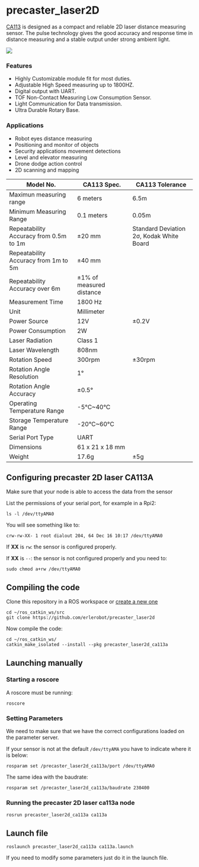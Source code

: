 # precaster_laser2D

[CA113](https://www.precaster.com.tw/predustrial/ca113/) is designed as a compact and reliable 2D laser distance measuring sensor. The pulse technology gives the good accuracy and response time in distance measuring and a stable output under strong ambient light.

![](https://www.precaster.com.tw/predustrial/wp-content/uploads/2016/08/CA113_img4.png)

### Features

 - Highly Customizable module fit for most duties.
 - Adjustable High Speed measuring up to 1800HZ.
 - Digital output with UART.
 - TOF Non-Contact Measuring Low Consumption Sensor.
 - Light Communication for Data transmission.
 - Ultra Durable Rotary Base.

### Applications

 - Robot eyes distance measuring
 - Positioning and monitor of objects
 - Security applications movement detections
 - Level and elevator measuring
 - Drone dodge action control
 - 2D scanning and mapping

| Model No. | CA113 Spec. | CA113 Tolerance|
| --- | --- | --- |
| Maximun measuring range| 6 meters | 6.5m |
| Minimum Measuring Range|  0.1 meters | 0.05m|
|  Repeatability Accuracy from 0.5m to 1m |  ±20 mm|  Standard Deviation 2σ, Kodak White Board|
| Repeatability Accuracy from 1m to 5m | ±40 mm|
| Repeatability Accuracy over 6m	 | ±1% of measured distance | |
| Measurement Time | 1800 Hz| |
| Unit		| Millimeter| |
| Power Source		| 12V|  ±0.2V|
| Power Consumption		| 2W | |
| Laser Radiation		| Class 1| |
| Laser Wavelength		| 808nm| |
| Rotation Speed		| 300rpm| ±30rpm|
| Rotation Angle Resolution		| 1°| |
| Rotation Angle Accuracy		| ±0.5° | |
| Operating Temperature Range		| -5°C~40°C| |
| Storage Temperature Range		| -20°C~60°C| |
| Serial Port Type		| UART| | |
| Dimensions		| 61 x 21 x 18 mm| |
| Weight		| 17.6g| ±5g | |


## Configuring precaster 2D laser CA113A

Make sure that your node is able to access the data from the sensor

List the permissions of your serial port, for example in a Rpi2:

```
ls -l /dev/ttyAMA0
```

You will see something like to:

```
crw-rw-XX- 1 root dialout 204, 64 Dec 16 10:17 /dev/ttyAMA0
```

If **XX** is `rw`: the sensor is configured properly.

If **XX** is `--`: the sensor is not configured properly and you need to:

```
sudo chmod a+rw /dev/ttyAMA0
```

## Compiling the code

Clone this repository in a ROS workspace or [create a new one](http://wiki.ros.org/catkin/Tutorials/create_a_workspace)

```
cd ~/ros_catkin_ws/src
git clone https://github.com/erlerobot/precaster_laser2d
```
Now compile the code:

```
cd ~/ros_catkin_ws/
catkin_make_isolated --install --pkg precaster_laser2d_ca113a
```

## Launching manually
### Starting a roscore

A roscore must be running:

```
roscore
```

### Setting Parameters

We need to make sure that we have the correct configurations loaded on the parameter server.

If your sensor is not at the default `/dev/ttyAMA` you have to indicate where it is below:

```
rosparam set /precaster_laser2d_ca113a/port /dev/ttyAMA0
```
The same idea with the baudrate:

```
rosparam set /precaster_laser2d_ca113a/baudrate 230400
```

### Running the precaster 2D laser ca113a node

```
rosrun precaster_laser2d_ca113a ca113a
```

## Launch file

```
roslaunch precaster_laser2d_ca113a ca113a.launch
```

If you need to modify some parameters just do it in the launch file.
